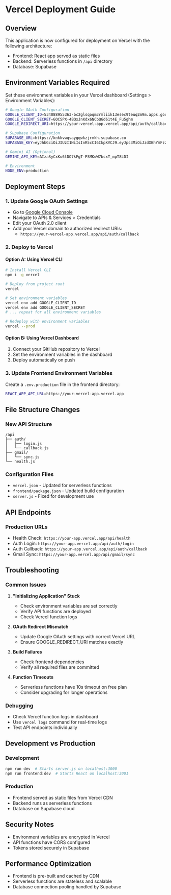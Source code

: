 # Vercel Deployment Guide

## Overview
This application is now configured for deployment on Vercel with the following architecture:
- Frontend: React app served as static files
- Backend: Serverless functions in `/api` directory
- Database: Supabase

## Environment Variables Required

Set these environment variables in your Vercel dashboard (Settings > Environment Variables):

```bash
# Google OAuth Configuration
GOOGLE_CLIENT_ID=534088955363-bc2glsqoqm3rmliik13esec9teuq2m9m.apps.googleusercontent.com
GOOGLE_CLIENT_SECRET=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
GOOGLE_REDIRECT_URI=https://your-vercel-app.vercel.app/api/auth/callback

# Supabase Configuration
SUPABASE_URL=https://knkkvwqsaygqwkzjrmkh.supabase.co
SUPABASE_KEY=eyJhbGciOiJIUzI1NiIsInR5cCI6IkpXVCJ9.eyJpc3MiOiJzdXBhYmFzZSIsInJlZiI6Imtua2t2d3FzYXlncXdrempybWtoIiwicm9sZSI6ImFub24iLCJpYXQiOjE3NTk3NzgzNTQsImV4cCI6MjA3NTM1NDM1NH0.A4o8BHyuXyZ-EzPbRaDxOpC4cbXCF7yefMJLxK-JJmU

# Gemini AI (Optional)
GEMINI_API_KEY=AIzaSyCxKu6lDO7kFgT-PSMKwW7bsxT_mpT8LDI

# Environment
NODE_ENV=production
```

## Deployment Steps

### 1. Update Google OAuth Settings
- Go to [Google Cloud Console](https://console.cloud.google.com/)
- Navigate to APIs & Services > Credentials
- Edit your OAuth 2.0 client
- Add your Vercel domain to authorized redirect URIs:
  - `https://your-vercel-app.vercel.app/api/auth/callback`

### 2. Deploy to Vercel

#### Option A: Using Vercel CLI
```bash
# Install Vercel CLI
npm i -g vercel

# Deploy from project root
vercel

# Set environment variables
vercel env add GOOGLE_CLIENT_ID
vercel env add GOOGLE_CLIENT_SECRET
# ... repeat for all environment variables

# Redeploy with environment variables
vercel --prod
```

#### Option B: Using Vercel Dashboard
1. Connect your GitHub repository to Vercel
2. Set the environment variables in the dashboard
3. Deploy automatically on push

### 3. Update Frontend Environment Variables
Create a `.env.production` file in the frontend directory:
```bash
REACT_APP_API_URL=https://your-vercel-app.vercel.app
```

## File Structure Changes

### New API Structure
```
/api
├── auth/
│   ├── login.js
│   └── callback.js
├── gmail/
│   └── sync.js
└── health.js
```

### Configuration Files
- `vercel.json` - Updated for serverless functions
- `frontend/package.json` - Updated build configuration
- `server.js` - Fixed for development use

## API Endpoints

### Production URLs
- Health Check: `https://your-app.vercel.app/api/health`
- Auth Login: `https://your-app.vercel.app/api/auth/login`
- Auth Callback: `https://your-app.vercel.app/api/auth/callback`
- Gmail Sync: `https://your-app.vercel.app/api/gmail/sync`

## Troubleshooting

### Common Issues

1. **"Initializing Application" Stuck**
   - Check environment variables are set correctly
   - Verify API functions are deployed
   - Check Vercel function logs

2. **OAuth Redirect Mismatch**
   - Update Google OAuth settings with correct Vercel URL
   - Ensure GOOGLE_REDIRECT_URI matches exactly

3. **Build Failures**
   - Check frontend dependencies
   - Verify all required files are committed

4. **Function Timeouts**
   - Serverless functions have 10s timeout on free plan
   - Consider upgrading for longer operations

### Debugging
- Check Vercel function logs in dashboard
- Use `vercel logs` command for real-time logs
- Test API endpoints individually

## Development vs Production

### Development
```bash
npm run dev  # Starts server.js on localhost:3000
npm run frontend:dev  # Starts React on localhost:3001
```

### Production
- Frontend served as static files from Vercel CDN
- Backend runs as serverless functions
- Database on Supabase cloud

## Security Notes
- Environment variables are encrypted in Vercel
- API functions have CORS configured
- Tokens stored securely in Supabase

## Performance Optimization
- Frontend is pre-built and cached by CDN
- Serverless functions are stateless and scalable
- Database connection pooling handled by Supabase